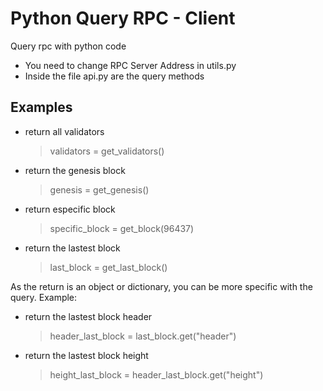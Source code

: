 # Python Query RPC - Client
Query rpc with python code

* You need to change RPC Server Address in utils.py
* Inside the file api.py are the query methods

## Examples

* return all validators
    > validators = get_validators()

* return the genesis block
    > genesis = get_genesis()

* return especific block
    > specific_block = get_block(96437)

* return the lastest block
    > last_block = get_last_block()


As the return is an object or dictionary, you can be more specific with the query. Example:

* return the lastest block header
     > header_last_block = last_block.get("header")

* return the lastest block height
     > height_last_block = header_last_block.get("height")



